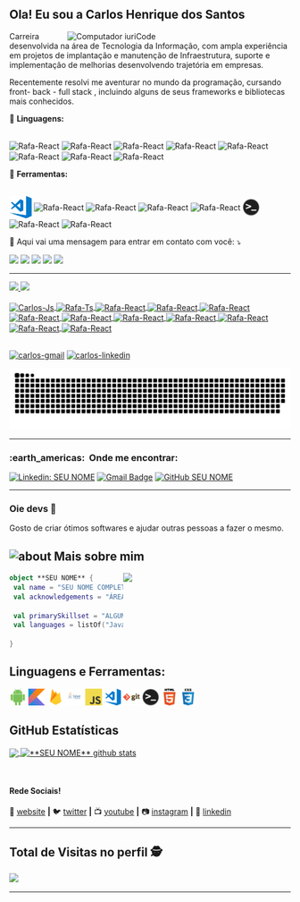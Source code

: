 ## Ola! Eu sou a Carlos Henrique dos Santos 

<img src="https://raw.githubusercontent.com/MicaelliMedeiros/micaellimedeiros/master/image/computer-illustration.png" min-width="400px" max-width="400px" width="400px" align="right" alt="Computador iuriCode">

<p align="left"> 
  Carreira desenvolvida na área de Tecnologia da Informação, com ampla experiência em 
projetos de implantação e manutenção de Infraestrutura, suporte e implementação de melhorias
desenvolvendo trajetória em empresas.
<p>Recentemente resolvi me aventurar no mundo da programação, cursando front- back - full stack , incluindo alguns de seus frameworks e bibliotecas mais conhecidos.</p>
</p>

<p align="left">
  🦄 <strong>Linguagens:</strong> 
  <div style="display: inline_block"><br>  
 <img align="center" alt="Rafa-React" height="40" width="60" src="https://icongr.am/devicon/html5-original-wordmark.svg?size=128&color=currentColo"> 
 <img align="center" alt="Rafa-React" height="40" width="60" src="https://icongr.am/devicon/css3-original-wordmark.svg?size=128&color=currentColor">
 <img align="center" alt="Rafa-React" height="40" width="60" src="https://icongr.am/devicon/javascript-original.svg?size=128&color=currentColor"> 
 <img align="center" alt="Rafa-React" height="40" width="60" src="https://icongr.am/devicon/csharp-original.svg?size=128&color=currentColor">
 <img align="center" alt="Rafa-React" height="40" width="60" src="https://icongr.am/devicon/php-original.svg?size=148&color=currentColor">
 <img align="center" alt="Rafa-React" height="40" width="60" src="https://icongr.am/devicon/dot-net-original-wordmark.svg?size=128&color=currentColor">
 <img align="center" alt="Rafa-React" height="40" width="60" src="https://icongr.am/devicon/mysql-original.svg?size=148&color=currentColor">
    <img align="center" alt="Rafa-React" height="40" width="60" src="https://icongr.am/devicon/mongodb-original.svg?size=148&color=currentColor">
</div>
</p>

<p align="left">
  💼 <strong>Ferramentas:</strong>
 <div style="display: inline_block"><br>  
 <img align="center" alt="Rafa-React" height="40" src="https://raw.githubusercontent.com/github/explore/80688e429a7d4ef2fca1e82350fe8e3517d3494d/topics/visual-studio-code/visual-studio-code.png">
  <img align="center" alt="Rafa-React" height="40" width="60" src="https://icongr.am/devicon/visualstudio-plain.svg?size=128&color=currentColor">
 <img align="center" alt="Rafa-React" height="40" width="60" src="https://icongr.am/devicon/phpstorm-original.svg?size=128&color=currentColor"> 
 <img align="center" alt="Rafa-React" height="40" src="https://icongr.am/devicon/github-original-wordmark.svg?size=148&color=currentColor">
 <img align="center" alt="Rafa-React" height="40" src="https://icongr.am/devicon/gitlab-original-wordmark.svg?size=148&color=currentColor">
 <img align="center" alt="Rafa-React" height="30" src="https://raw.githubusercontent.com/github/explore/80688e429a7d4ef2fca1e82350fe8e3517d3494d/topics/terminal/terminal.png"> 
   <img align="center" alt="Rafa-React" height="40" width="60" src="https://icongr.am/devicon/trello-plain.svg?size=148&color=currentColor">
   <img align="center" alt="Rafa-React" height="40" width="60" src="https://icongr.am/devicon/visualstudio-plain.svg?size=128&color=currentColor">
</div>
</p>

<p align="left">
  💌 Aqui vai uma mensagem para entrar em contato com você: ⤵️
</p>

<p align="left">
  <a href="#" alt="Gmail">
  <img src="https://img.shields.io/badge/-Gmail-FF0000?style=flat-square&labelColor=FF0000&logo=gmail&logoColor=white&link=LINK-DO-SEU-EMAIL" /></a>

  <a href="#" alt="Linkedin">
  <img src="https://img.shields.io/badge/-Linkedin-0e76a8?style=flat-square&logo=Linkedin&logoColor=white&link=LINK-DO-SEU-LINKEDIN" /></a>

  <a href="#" alt="WhatsApp">
  <img src="https://img.shields.io/badge/-WhatsApp-25d366?style=flat-square&labelColor=25d366&logo=whatsapp&logoColor=white&link=API-DO-SEU-WHATSAPP"/></a>

  <a href="#" alt="Facebook">
  <img src="https://img.shields.io/badge/-Facebook-3b5998?style=flat-square&labelColor=3b5998&logo=facebook&logoColor=white&link=LINK-DO-SEU-FACEBOOK"/></a>

  <a href="#" alt="Instagram">
  <img src="https://img.shields.io/badge/-Instagram-DF0174?style=flat-square&labelColor=DF0174&logo=instagram&logoColor=white&link=LINK-DO-SEU-INSTAGRAM"/></a>
</p>  

  ------------------------------------------------------------------------------------------------------------------------------------------------------------------------



 <div>
  <a href="https://github.com/carloshsanto">
  <img height="150em" src="https://github-readme-stats.vercel.app/api?username=carloshsanto&show_icons=true&theme=dark&include_all_commits=true&count_private=true"/>
  <img height="150em" src="https://github-readme-stats.vercel.app/api/top-langs/?username=carloshsanto&layout=compact&langs_count=7&theme=dark"/>
</div>

<div style="display: inline_block"><br>
  <img align="center" alt="Carlos-Js" height="40" width="60" src="https://icongr.am/devicon/linux-original.svg?size=128&color=currentColor">
  <img align="center" alt="Rafa-Ts" height="40" width="60" src="https://icongr.am/devicon/windows8-original.svg?size=128&color=currentColor">
  <img align="center" alt="Rafa-React" height="40" width="60" src="https://icongr.am/devicon/docker-original-wordmark.svg?size=128&color=currentColor">
  <img align="center" alt="Rafa-React" height="40" width="60" src="https://icongr.am/devicon/nginx-original.svg?size=128&color=currentColor">
 <img align="center" alt="Rafa-React" height="40" width="60" src="https://icongr.am/devicon/mysql-original-wordmark.svg?size=128&color=currentColor">
 <img align="center" alt="Rafa-React" height="40" width="60" src="https://icongr.am/devicon/html5-original-wordmark.svg?size=128&color=currentColo">
 <img align="center" alt="Rafa-React" height="40" width="60" src="https://icongr.am/devicon/css3-original-wordmark.svg?size=128&color=currentColor">
 <img align="center" alt="Rafa-React" height="40" width="60" src="https://icongr.am/devicon/javascript-original.svg?size=128&color=currentColor">
 <img align="center" alt="Rafa-React" height="40" width="60" src="https://icongr.am/devicon/laravel-plain-wordmark.svg?size=128&color=currentColor">
 <img align="center" alt="Rafa-React" height="40" width="60" src="https://icongr.am/devicon/csharp-original.svg?size=128&color=currentColor">
 <img align="center" alt="Rafa-React" height="40" width="60" src="https://icongr.am/devicon/php-plain.svg?size=128&color=currentColor">
 <img align="center" alt="Rafa-React" height="40" width="60" src="https://icongr.am/devicon/dot-net-original-wordmark.svg?size=128&color=currentColor">
</div>
  
  ##
 
<div> 
  <a href = "mailto:carloshenriquesantos10@gmail.com"><img align="center" alt="carlos-gmail" height="50" width="50" src="https://icongr.am/devicon/google-original.svg?size=128&color=currentColor" target="_blank"></a>
  <a href="https://www.linkedin.com/in/carlos-henrique-santos-86303623" target="_blank"><img align="center" alt="carlos-linkedin" height="50" width="50" src="https://icongr.am/devicon/linkedin-original.svg?size=128&color=currentColor" target="_blank"></a> 
 
 ![Snake animation](https://github.com/carloshsanto/carloshsanto/blob/output/github-contribution-grid-snake.svg)
 
</div>
 
 ------------------------------------------------------------------------------------------------------------------------------------------------------------------------
 
 
 
 <h3> :earth_americas: &nbsp;Onde me encontrar: </h3> 

[![Linkedin: SEU NOME](https://img.shields.io/badge/-USERNAME-blue?style=flat-square&logo=Linkedin&logoColor=white&link=LINK-DO-SEU-LINKEDIN)](LINK-DO-SEU-LINKEDIN)
[![Gmail Badge](https://img.shields.io/badge/-seuemail@email.com-006bed?style=flat-square&logo=Gmail&logoColor=white&link=mailto:SEU-EMAIL)](mailto:SEU-EMAIL)
[![GitHub SEU NOME]( https://img.shields.io/github/followers/VanessaSwerts?label=follow&style=social)](LINK-DO-SEU-GITHUB)

  ------------------------------------------------------------------------------------------------------------------------------------------------------------------------
 
 
 ### Oie devs 👋

Gosto de criar ótimos softwares e ajudar outras pessoas a fazer o mesmo.

## <img width="45" alt="about" src="https://raw.github.com/elizarov/elizarov/master/about.png"> Mais sobre mim

<img align="right" width="300" src="https://i2.wp.com/allhtaccess.info/wp-content/uploads/2018/03/programming.gif?fit=1281%2C716&ssl=1" />

```kotlin
object **SEU NOME** {
 val name = "SEU NOME COMPLETO"
 val acknowledgements = "ÁREA DE CONHECIMENTO"
 
 val primarySkillset = "ALGUMAS HABILIDADES"
 val languages = listOf("Java", "Python", "JavaScript", "Kotlin", "React") 

}
```

## **Linguagens e Ferramentas:**  

<code><img height="30" src="https://raw.githubusercontent.com/github/explore/80688e429a7d4ef2fca1e82350fe8e3517d3494d/topics/android/android.png"></code>
<code><img height="30" src="https://raw.githubusercontent.com/github/explore/80688e429a7d4ef2fca1e82350fe8e3517d3494d/topics/kotlin/kotlin.png"></code>
<code><img height="30" src="https://raw.githubusercontent.com/github/explore/80688e429a7d4ef2fca1e82350fe8e3517d3494d/topics/firebase/firebase.png"></code>
<code><img height="30" src="https://raw.githubusercontent.com/github/explore/80688e429a7d4ef2fca1e82350fe8e3517d3494d/topics/java/java.png"></code>
<code><img height="30" src="https://raw.githubusercontent.com/github/explore/80688e429a7d4ef2fca1e82350fe8e3517d3494d/topics/javascript/javascript.png"></code>
<code><img height="30" src="https://raw.githubusercontent.com/github/explore/80688e429a7d4ef2fca1e82350fe8e3517d3494d/topics/visual-studio-code/visual-studio-code.png"></code>
<code><img height="30" src="https://raw.githubusercontent.com/github/explore/80688e429a7d4ef2fca1e82350fe8e3517d3494d/topics/git/git.png"></code>
<code><img height="30" src="https://raw.githubusercontent.com/github/explore/80688e429a7d4ef2fca1e82350fe8e3517d3494d/topics/terminal/terminal.png"></code>
<code><img height="30" src="https://raw.githubusercontent.com/github/explore/80688e429a7d4ef2fca1e82350fe8e3517d3494d/topics/html/html.png"></code>
<code><img height="30" src="https://raw.githubusercontent.com/github/explore/80688e429a7d4ef2fca1e82350fe8e3517d3494d/topics/css/css.png"></code>


## **GitHub Estatísticas**

<a href="https://github.com/Gurupreet">
  <img align="center" src="https://github-readme-stats.vercel.app/api/top-langs/?username=vanessaswerts&theme=dracula&hide_langs_below=1" />
</a>

<a href="https://github.com/Gurupreet">
 <img align="center" src="https://github-readme-stats.vercel.app/api?username=vanessaswerts&show_icons=true&theme=dracula&line_height=27" alt="**SEU NOME** github stats"/>
</a>

[website]: https://codedev.ga/
[twitter]: https://twitter.com/SEUTWITTER
[youtube]: https://www.youtube.com/user/SEUYOUTUBE/
[instagram]: https://www.instagram.com/SEUINSTAGRAM/
[linkedin]: https://www.linkedin.com/in/SEULINKEDIN/
<br>

#### Rede Sociais!

🏡 [website][website] **|** 
🐦 [twitter][twitter] **|** 
📺 [youtube][youtube] **|** 
📷 [instagram][instagram] **|** 
👔 [linkedin][linkedin]

 ------------------------------------------------------------------------------------------------------------------------------------------------------------------------
 
 <p align="center"> 

 ## Total de Visitas no perfil :detective: <br>
 <p align="left"> 
   <img alingn="left" src="https://profile-counter.glitch.me/carloshsanto/count.svg" />
 </p>

</p>
 
 ------------------------------------------------------------------------------------------------------------------------------------------------------------------------
 
